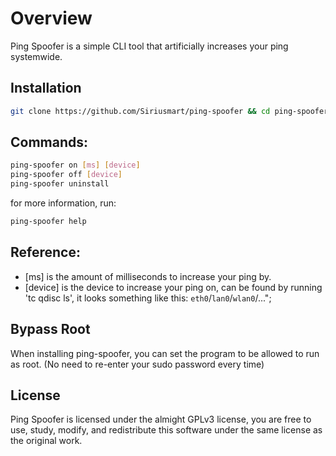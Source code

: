 # Overview
Ping Spoofer is a simple CLI tool that artificially increases your ping systemwide.

## Installation
```bash
git clone https://github.com/Siriusmart/ping-spoofer && cd ping-spoofer && sh ./install.sh
```

## Commands:
```bash
ping-spoofer on [ms] [device]
ping-spoofer off [device]
ping-spoofer uninstall
```

for more information, run:
```bash
ping-spoofer help
```

## Reference:
 * [ms] is the amount of milliseconds to increase your ping by.
 * [device] is the device to increase your ping on, can be found by running 'tc qdisc ls', it looks something like this: `eth0`/`lan0`/`wlan0`/...";

## Bypass Root
When installing ping-spoofer, you can set the program to be allowed to run as root. (No need to re-enter your sudo password every time)

## License
Ping Spoofer is licensed under the almight GPLv3 license, you are free to use, study, modify, and redistribute this software under the same license as the original work.